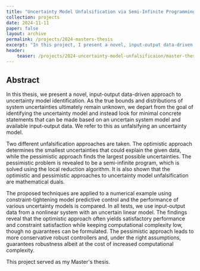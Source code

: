 ```yaml
---
title: "Uncertainty Model Unfalsification via Semi-Infinite Programming and Local Reduction"
collection: projects
date: 2024-11-11
paper: false
layout: archive
permalink: /projects/2024-masters-thesis
excerpt: "In this project, I present a novel, input-output data-driven approach to uncertainty model identification. This project served as the final project for my Master's degree at ETH Zurich."
header:
    teaser: /projects/2024-uncertainty-model-unfalsificaion/master-thesis-teaser.png
---
```


Abstract
-------
In this thesis, we present a novel, input-output data-driven approach to uncertainty model identification. As the true bounds and distributions of system uncertainties ultimately remain unknown, we depart from the goal of identifying the uncertainty model and instead look for minimal concrete statements that can be made based on an uncertain system model and available input-output data. We refer to this as unfalsifying an uncertainty model.

Two different unfalsification approaches are taken. The optimistic approach determines the smallest uncertainties that could explain the given data, while the pessimistic approach finds the largest possible uncertainties. The pessimistic problem is revealed to be a semi-infinite program, which is solved using the local reduction algorithm. It is also shown that the optimistic and pessimistic approaches to uncertainty model unfalsification are mathematical duals.

The proposed techniques are applied to a numerical example using constraint-tightening model predictive control and the performance of various uncertainty models is compared. In all tests, we use input-output data from a nonlinear system with an uncertain linear model. The findings reveal that the optimistic approach often yields satisfactory performance and constraint satisfaction while keeping computational complexity low, though no guarantees can be formulated. The pessimistic approach leads to more conservative robust controllers and, under the right assumptions, guarantees robustness albeit at the cost of increased computational complexity.

This project served as my Master's thesis.
